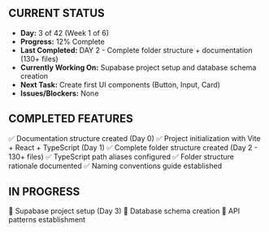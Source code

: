 ## CURRENT STATUS
- **Day:** 3 of 42 (Week 1 of 6)
- **Progress:** 12% Complete
- **Last Completed:** DAY 2 - Complete folder structure + documentation (130+ files)
- **Currently Working On:** Supabase project setup and database schema creation
- **Next Task:** Create first UI components (Button, Input, Card)
- **Issues/Blockers:** None

## COMPLETED FEATURES
✅ Documentation structure created (Day 0)
✅ Project initialization with Vite + React + TypeScript (Day 1)
✅ Complete folder structure created (Day 2 - 130+ files)
✅ TypeScript path aliases configured
✅ Folder structure rationale documented
✅ Naming conventions guide established

## IN PROGRESS
🚧 Supabase project setup (Day 3)
🚧 Database schema creation
🚧 API patterns establishment